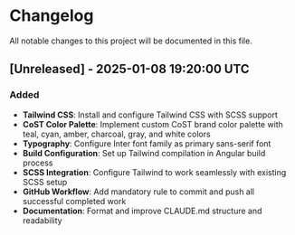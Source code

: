 # Changelog

All notable changes to this project will be documented in this file.

## [Unreleased] - 2025-01-08 19:20:00 UTC

### Added
- **Tailwind CSS**: Install and configure Tailwind CSS with SCSS support
- **CoST Color Palette**: Implement custom CoST brand color palette with teal, cyan, amber, charcoal, gray, and white colors
- **Typography**: Configure Inter font family as primary sans-serif font
- **Build Configuration**: Set up Tailwind compilation in Angular build process
- **SCSS Integration**: Configure Tailwind to work seamlessly with existing SCSS setup
- **GitHub Workflow**: Add mandatory rule to commit and push all successful completed work
- **Documentation**: Format and improve CLAUDE.md structure and readability 
